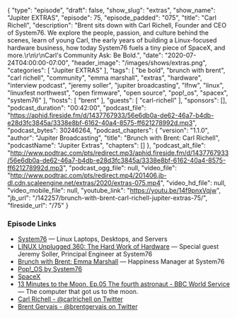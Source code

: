 {
  "type": "episode",
  "draft": false,
  "show_slug": "extras",
  "show_name": "Jupiter EXTRAS",
  "episode": 75,
  "episode_padded": "075",
  "title": "Carl Richell",
  "description": "Brent sits down with Carl Richell, Founder and CEO of System76. We explore the people, passion, and culture behind the scenes, learn of young Carl, the early years of building a Linux-focused hardware business, how today System76 fuels a tiny piece of SpaceX, and more.\r\n\r\nCarl's Community Ask: Be Bold.",
  "date": "2020-07-24T04:00:00-07:00",
  "header_image": "/images/shows/extras.png",
  "categories": [
    "Jupiter EXTRAS"
  ],
  "tags": [
    "be bold",
    "brunch with brent",
    "carl richell",
    "community",
    "emma marshall",
    "extras",
    "hardware",
    "interview podcast",
    "jeremy soller",
    "jupiter broadcasting",
    "lfnw",
    "linux",
    "linuxfest northwest",
    "open firmware",
    "open source",
    "pop!_os",
    "spacex",
    "system76"
  ],
  "hosts": [
    "brent"
  ],
  "guests": [
    "carl-richell"
  ],
  "sponsors": [],
  "podcast_duration": "00:42:00",
  "podcast_file": "https://aphid.fireside.fm/d/1437767933/56e6db0a-de62-46a7-b4db-e28d3fc3845a/3338e8bf-6162-40a4-8575-ff621278992d.mp3",
  "podcast_bytes": 30246264,
  "podcast_chapters": {
    "version": "1.1.0",
    "author": "Jupiter Broadcasting",
    "title": "Brunch with Brent: Carl Richell",
    "podcastName": "Jupiter Extras",
    "chapters": []
  },
  "podcast_alt_file": "http://www.podtrac.com/pts/redirect.mp3/aphid.fireside.fm/d/1437767933/56e6db0a-de62-46a7-b4db-e28d3fc3845a/3338e8bf-6162-40a4-8575-ff621278992d.mp3",
  "podcast_ogg_file": null,
  "video_file": "http://www.podtrac.com/pts/redirect.mp4/201406.jb-dl.cdn.scaleengine.net/extras/2020/extras-075.mp4",
  "video_hd_file": null,
  "video_mobile_file": null,
  "youtube_link": "https://youtu.be/14f9pnxVqjw",
  "jb_url": "/142257/brunch-with-brent-carl-richell-jupiter-extras-75/",
  "fireside_url": "/75"
}


### Episode Links

  * [System76](https://system76.com/ "System76") — Linux Laptops, Desktops, and Servers
  * [LINUX Unplugged 360: The Hard Work of Hardware](https://linuxunplugged.com/360 "LINUX Unplugged 360: The Hard Work of Hardware") — Special guest Jeremy Soller, Principal Engineer at System76
  * [Brunch with Brent: Emma Marshall](https://extras.show/33 "Brunch with Brent: Emma Marshall") — Happiness Manager at System76
  * [Pop!_OS by System76](https://pop.system76.com/ "Pop!_OS by System76")
  * [SpaceX](https://www.spacex.com/ "SpaceX")
  * [13 Minutes to the Moon, Ep.05 The fourth astronaut - BBC World Service](https://www.bbc.co.uk/programmes/w3csz4dn "13 Minutes to the Moon, Ep.05 The fourth astronaut - BBC World Service") — The computer that got us to the moon.
  * [Carl Richell - @carlrichell on Twitter](https://twitter.com/carlrichell "Carl Richell - @carlrichell on Twitter")
  * [Brent Gervais - @brentgervais on Twitter](https://twitter.com/brentgervais "Brent Gervais - @brentgervais on Twitter")


